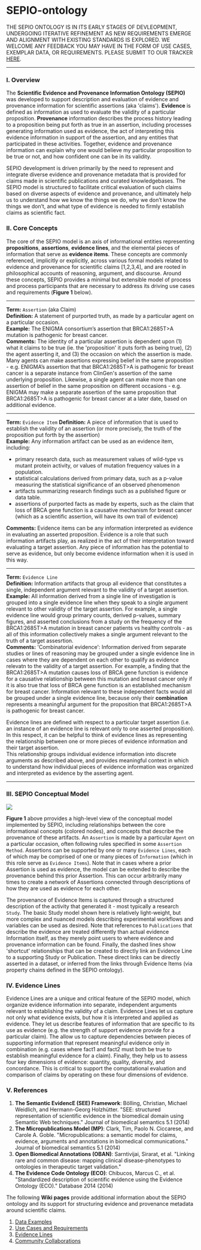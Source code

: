 # SEPIO-ontology

THE SEPIO ONTOLOGY IS IN ITS EARLY STAGES OF DEVLEOPMENT, UNDERGOING ITERATIVE REFINEMENT AS NEW REQUIREMENTS EMERGE AND ALIGNMENT WITH EXISTING STANDARDS IS EXPLORED.  WE WELCOME ANY FEEDBACK YOU MAY HAVE IN THE FORM OF USE CASES, EXEMPLAR DATA, OR REQUIREMENTS. PLEASE SUBMIT TO OUR TRACKER [HERE](https://github.com/monarch-initiative/SEPIO-ontology/issues).  

-----

### I. Overview
The **Scientific Evidence and Provenance Information Ontology (SEPIO)** was developed to support description and evaluation of evidence and provenance information for scientific assertions (aka 'claims'). **Evidence** is defined as information as used to evaluate the validity of a particular proposition. **Provenance** information describes the process history leading to a proposition being put forth as true in an assertion, including processes generating information used as evidence, the act of interpreting this evidence information in support of the assertion, and any entities that participated in these activities. Together, evidence and provenance information can explain why one would believe my particular proposition to be true or not, and how confident one can be in its validity. 
 
SEPIO development is driven primarily by the need to represent and integrate diverse evidence and provenance metadata that is provided for   claims made in scientific  publications and curated knowledgebases. The SEPIO model is structured to facilitate critical evaluation of such claims based on diverse aspects of evidence and provenance, and ultimately help us to understand how we know the things we do, why we don’t know the things we don’t, and what type of evidence is needed to firmly establish claims as scientific fact.
 
### II. Core Concepts

The core of the SEPIO model is an axis of informational entities representing **propositions**,  **assertions**, **evidence lines**, and the elemental pieces of information that serve as **evidence items**.  These concepts are commonly referenced, implicitly or explicitly, across various formal models related to evidence and provenance for scientific claims [1,2,3,4], and are rooted in philosophical accounts of reasoning, argument, and discourse. Around these concepts, SEPIO provides a minimal but extensible model of process and process participants that are necessary to address its driving use cases and requirements (**Figure 1** below). 

-----

**Term:** `Assertion` (aka Claim)  
**Definition:** A statement of purported truth, as made by a particular agent on a particular occasion.  
**Example:** The ENIGMA consortium’s assertion that BRCA1:2685T>A mutation is pathogenic for breast cancer.  
**Comments:** The identity of a particular assertion is dependent upon (1) what it claims to be true  (ie. the 'proposition' it puts forth as being true), (2) the agent asserting it, and (3) the occasion on which the assertion is made. Many agents can make assertions expressing belief in the same proposition  - e.g. ENIGMA’s assertion that that BRCA1:2685T>A is pathogenic for breast cancer is a separate instance from ClinGen's  assertion of the same underlying proposition.  Likewise, a single agent can make more than one assertion of belief in the same proposition on different occasions  - e.g. ENIGMA may make a separate assertion of the same proposition that BRCA1:2685T>A  is pathogenic for breast cancer at a later date, based on additional evidence.   
  
-----
 
**Term:** `Evidence Item` 
**Definition:** A piece of information that is used to establish the validity of an assertion (or more precisely, the truth of the  proposition put forth by the assertion)    
**Example:** Any information artifact can be used as an evidence item, including:    
- primary research data, such as measurement values of wild-type vs mutant protein activity, or values of mutation frequency values in a population.
- statistical calculations derived from primary data, such as a p-value measuring the statistical significance of an observed phenomenon	
- artifacts summarizing research findings such as a published figure or data table. 
- assertions of purported facts as made by experts, such as the claim that loss of BRCA gene function is a causative mechanism for breast cancer (which as a scientific assertion, will have its own trail of evidence)   

**Comments:** Evidence items can be any information interpreted as evidence in evaluating an asserted proposition. Evidence is a role that such information artifacts play, as realized in the act of their interpretation toward evaluating a target assertion.  Any piece of information has the potential to serve as evidence, but only become evidence information when it is used in this way.  
  
-----

**Term:** `Evidence Line`   
**Definition:** Information artifacts that group all evidence that constitutes a single, independent argument relevant to the validity of a target assertion.    
**Example:** All information derived from a single line of investigation is grouped into a single evidence line when they speak to a single argument relevant to other validity of the target assertion. For example, a single evidence line would group primary counts, derived p-values, summary figures,  and asserted conclusions from a study on the frequency of the BRCA1:2685T>A mutation in breast cancer patients vs healthy controls - as all of this information collectively makes a single argument relevant to the truth of a target assesrtion.  
**Comments:**  'Combinatorial evidence': Information derived from separate studies or lines of reasoning may be grouped under a single evidence line in cases where they are dependent on each other to qualify as evidence relevatn to the validity of a target assertion.  For example, a finding that the BRCA1:2685T>A  mutation causes loss of BRCA gene function is evidence for a causative relationship between this mutation and breast cancer only if it is also true that loss of BRCA gene function is an established mechanism for breast cancer. Information relevant to these independent facts would all be grouped under a single evidence line, because only their **combination** represents a meaningful argument for the proposition that BRCA1:2685T>A is pathogenic for breast cancer.  

Evidence lines are defined with respect to a particular target assertion (i.e. an instance of an evidence line is relevant only to one asserted proposition). In this respect, it can be helpful to think of evidence lines as representing the relationship between one or more pieces of evidence information and their target assertion.  
This relationship groups individual evidence information into discrete arguments as described above, and provides meaningful context in which to understand how individual pieces of evidence information was organized and interpreted as evidence by the asserting agent.
  
-----

### III. SEPIO Conceptual Model  

![](https://github.com/monarch-initiative/SEPIO-ontology/blob/master/docs/Wiki%20Docs/sepio%20core.jpg)

**Figure 1** above prrovides  a high-level view of the conceptual model implemented by SEPIO, including relationships between the core informational concepts (colored nodes), and concepts that describe the provenance of these artifacts. An `Assertion` is made by a particular `Agent` on a particular occasion, often following rules specified in some `Assertion Method`.  Assertions can be supported by one or  many `Evidence Lines`, each of which may be comprised of one or many pieces of  `Information` (which in this role serve as `Evidence Items`).  Note that in cases where a prior Assertion is used as evidence, the model can be extended to describe the provenance behind this prior Assertion. This can occur arbitrarily many times to create a network of Assertions connected through descriptions of how they are used as evidence for each other.

The provenance of Evidence Items is captured through a structured description of the activity that generated it - most typically a research `Study`. The basic Study model shown here is relatively light-weight, but more complex and nuanced models describing experimental workflows and variables can be used as desired. Note that references to `Publications` that describe the evidence are treated differently than actual evidence Information itself, as they merely point users to where evidence and provenance information can be found. Finally, the dashed lines show 'shortcut' relationships that can be created to directly link an Evidence Line to a supporting Study or Publication. These direct links can be directly asserted in a dataset, or inferred from the links through Evidence Items (via property chains defined in the SEPIO ontology).


        
### IV. Evidence Lines     
Evidence Lines are a unique and critical feature of the SEPIO model, which organize evidence information into separate, independent arguments relevant to establishing the validity of a claim. Evidence Lines let us capture not only what evidence exists, but how it is interpreted and applied as evidence. They let us describe features of information that are specific to its use as evidence (e.g. the strength of support evidence provide for a particular claim). The allow us to capture dependencies between pieces of supporting information that represent meaningful evidence only in combination (e.g. cases where fact1 and fact2 must both be true to establish meaningful evidence for a claim). Finally, they help us to assess four key dimensions of evidence: quantity, quality, diversity, and concordance. This is critical to support the computational evaluation and comparison of claims by operating on these four dimensions of evidence. 

### V. References

1. **The Semantic EvidencE (SEE) Framework**: Bölling, Christian, Michael Weidlich, and Hermann-Georg Holzhütter. "SEE: structured representation of scientific evidence in the biomedical domain using Semantic Web techniques." Journal of biomedical semantics 5.1 (2014)
2. **The Micropublications Model (MP)**: Clark, Tim, Paolo N. Ciccarese, and Carole A. Goble. "Micropublications: a semantic model for claims, evidence, arguments and annotations in biomedical communications." Journal of biomedical semantics 5.1 (2014)
3. **Open Biomedical Annotations (OBAN)**: Sarntivijai, Sirarat, et al. "Linking rare and common disease: mapping clinical disease-phenotypes to ontologies in therapeutic target validation."
4. **The Evidence Code Ontology (ECO)**: Chibucos, Marcus C., et al. "Standardized description of scientific evidence using the Evidence Ontology (ECO)." Database 2014 (2014)

The following **Wiki pages** provide additional information about the SEPIO ontology and its support for structuring evidence and provenance metadata around scientific claims. 
1. [Data Examples](https://github.com/monarch-initiative/SEPIO-ontology/wiki/Data-Examples)
2. [Use Cases and Requirements](https://github.com/monarch-initiative/SEPIO-ontology/wiki/Use-Cases-and-Requirements)
3. [Evidence Lines](https://github.com/monarch-initiative/SEPIO-ontology/wiki/Evidence-Lines)
4. [Community Collaborations](https://github.com/monarch-initiative/SEPIO-ontology/wiki/Community-Collaborations)
